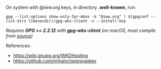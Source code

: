 On system with @iww.org keys, in directory **.well-known**, run:

```
gpg --list-options show-only-fpr-mbox -k "@iww.org" | $(gpgconf --list-dirs libexecdir)/gpg-wks-client -v --install-key
```

*Requires **GPG >= 2.2.12** with **gpg-wks-client** (on macOS, must compile from [source](https://gnupg.org/download/index.html))*

References:
- https://wiki.gnupg.org/WKDHosting
- https://github.com/mihalyr/openpgpkey
